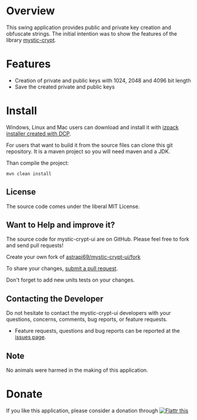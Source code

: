 # Overview

This swing application provides public and private key creation and obfuscate strings. The initial intention was to show the features of the library [mystic-crypt](https://github.com/astrapi69/mystic-crypt).

# Features

- Creation of private and public keys with 1024, 2048 and 4096 bit length
- Save the created private and public keys

# Install

Windows, Linux and Mac users can download and install it with [izpack installer created with DCP](https://sourceforge.net/projects/mysticcrypt/files/4.21.0/installer.jar/download).

For users that want to build it from the source files can clone this git repository. It is a maven project so you will need maven and a JDK.

Than compile the project:

```
mvn clean install
```

## License

The source code comes under the liberal MIT License.

## Want to Help and improve it? ###

The source code for mystic-crypt-ui are on GitHub. Please feel free to fork and send pull requests!

Create your own fork of [astrapi69/mystic-crypt-ui/fork](https://github.com/astrapi69/mystic-crypt-ui/fork)

To share your changes, [submit a pull request](https://github.com/astrapi69/mystic-crypt-ui/pull/new/develop).

Don't forget to add new units tests on your changes.

## Contacting the Developer

Do not hesitate to contact the mystic-crypt-ui developers with your questions, concerns, comments, bug reports, or feature requests.
- Feature requests, questions and bug reports can be reported at the [issues page](https://github.com/astrapi69/mystic-crypt-ui/issues).

## Note

No animals were harmed in the making of this application.

# Donate

If you like this application, please consider a donation through 
<a href="https://flattr.com/submit/auto?fid=r7vp62&url=https%3A%2F%2Fgithub.com%2Flightblueseas%2Fmystic-crypt-ui" target="_blank">
<img src="http://button.flattr.com/flattr-badge-large.png" alt="Flattr this" title="Flattr this" border="0">
</a>

